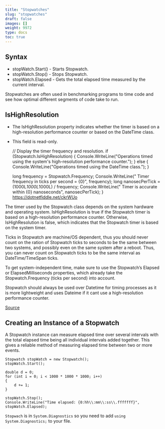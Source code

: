 ```yaml
---
title: "Stopwatches"
slug: "stopwatches"
draft: false
images: []
weight: 9972
type: docs
toc: true
---
```


## Syntax
- stopWatch.Start() - Starts Stopwatch.
- stopWatch.Stop()  - Stops Stopwatch.
- stopWatch.Elapsed - Gets the total elapsed time measured by the current interval.

Stopwatches are often used in benchmarking programs to time code and see how optimal different segments of code take to run.

## IsHighResolution
    

 - The IsHighResolution property indicates whether the timer is based on a high-resolution performance counter or based on the DateTime class. 
 - This field is read-only.


    // Display the timer frequency and resolution.
    if (Stopwatch.IsHighResolution)
    {
        Console.WriteLine("Operations timed using the system's high-resolution performance counter.");
    }
    else 
    {
        Console.WriteLine("Operations timed using the DateTime class.");
    }

    long frequency = Stopwatch.Frequency;
    Console.WriteLine("  Timer frequency in ticks per second = {0}",
        frequency);
    long nanosecPerTick = (1000L*1000L*1000L) / frequency;
    Console.WriteLine("  Timer is accurate within {0} nanoseconds", 
        nanosecPerTick);
    }
https://dotnetfiddle.net/ckrWUo

The timer used by the Stopwatch class depends on the system hardware and operating system. IsHighResolution is true if the Stopwatch timer is based on a high-resolution performance counter. Otherwise, IsHighResolution is false, which indicates that the Stopwatch timer is based on the system timer.

Ticks in Stopwatch are machine/OS dependent, thus you should never count on the ration of Stopwatch ticks to seconds to be the same between two systems, and possibly even on the same system after a reboot.  Thus, you can never count on Stopwatch ticks to be the same interval as DateTime/TimeSpan ticks.

To get system-independent time, make sure to use the Stopwatch’s Elapsed or ElapsedMilliseconds properties, which already take the Stopwatch.Frequency (ticks per second) into account.

Stopwatch should always be used over Datetime for timing processes as it is more lightweight and uses Dateime if it cant use a high-resolution performance counter. 

[Source](http://geekswithblogs.net/BlackRabbitCoder/archive/2012/01/12/c.net-little-pitfalls-stopwatch-ticks-are-not-timespan-ticks.aspx)

## Creating an Instance of a Stopwatch
A Stopwatch instance can measure elapsed time over several intervals with the total elapsed time being all individual intervals added together. This gives a reliable method of measuring elapsed time between two or more events.


    Stopwatch stopWatch = new Stopwatch();
    stopWatch.Start();

    double d = 0;
    for (int i = 0; i < 1000 * 1000 * 1000; i++)
    {
        d += 1;
    }

    stopWatch.Stop();
    Console.WriteLine("Time elapsed: {0:hh\\:mm\\:ss\\.fffffff}", stopWatch.Elapsed);


`Stopwach` is in `System.Diagnostics` so you need to add `using System.Diagnostics;` to your file.

